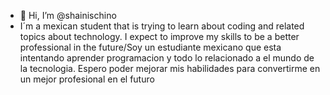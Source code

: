 - 👋 Hi, I’m @shainischino
- I´m a mexican student that is trying to learn about coding and related topics about technology. I expect to improve my skills to be a better professional in the future/Soy un estudiante mexicano que esta intentando aprender programacion y todo lo relacionado a el mundo de la tecnologia. Espero poder mejorar mis habilidades para convertirme en un mejor profesional en el futuro
<!---
shainischino/shainischino is a ✨ special ✨ repository because its `README.md` (this file) appears on your GitHub profile.
You can click the Preview link to take a look at your changes.
--->
